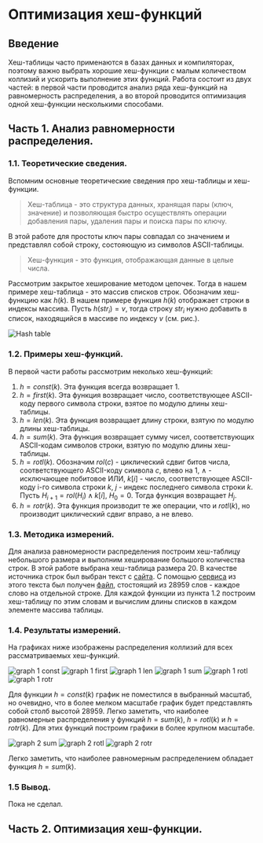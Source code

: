 # Оптимизация хеш-функций
## Введение
Хеш-таблицы часто применаются в базах данных и компиляторах, поэтому важно выбрать хорошие хеш-функции с малым количеством коллизий и ускорить выполнение этих функций.
Работа состоит из двух частей: в первой части проводится анализ ряда хеш-функций на равномерность распределения, 
а во второй проводится оптимизация одной хеш-функции несколькими способами.

## Часть 1. Анализ равномерности распределения.

### 1.1. Теоретические сведения.
Вспомним основные теоретические сведения про хеш-таблицы и хеш-функции.
> Хеш-таблица - это структура данных, хранящая пары (ключ, значение) и позволяющая быстро осуществлять операции добавления пары, удаления пары и поиска пары по ключу.

В этой работе для простоты ключ пары совпадал со значением и представлял собой строку, состояющую из символов ASCII-таблицы.

> Хеш-функция - это функция, отображающая данные в целые числа.

Рассмотрим закрытое хеширование методом цепочек. Тогда в нашем примере хеш-таблица - это массив списков строк. 
Обозначим хеш-функцию как $h(k)$. В нашем примере функция $h(k)$ отображает строки в индексы массива.
Пусть $h(str_i) = v$, тогда строку $str_i$ нужно добавить в список, находящийся в массиве по индексу $v$ (см. рис.).

![Hash table](extra/hash_table.png)

### 1.2. Примеры хеш-функций.
В первой части работы рассмотрим неколько хеш-функций:
1. $h = const(k)$. Эта функция всегда возвращает $1$.
2. $h = first(k)$. Эта функция возвращает число, соответствующее ASCII-коду первого символа строки, взятое по модулю длины хеш-таблицы.
3. $h = len(k)$. Эта функция возвращает длину строки, взятую по модулю длины хеш-таблицы.
4. $h = sum(k)$. Эта функция возвращает сумму чисел, соответствующих ASCII-кодам символов строки, взятую по модулю длины хеш-таблицы.
5. $h = rotl(k)$. Обозначим $rol(c)$ - циклический сдвиг битов числа, соответствующего ASCII-коду символа $c$, влево на $1$, $\wedge$ - исключающее побитовое ИЛИ,
$k[i]$ - число, соответствующее ASCII-коду i-го символа строки $k$, $j$ - индекс последнего символа строки $k$.
Пусть $H_{i + 1} = rol(H_i) \wedge  k[i]$, $H_0 = 0$. Тогда функция возвращает $H_j$.
6. $h = rotr(k)$. Эта функция производит те же операции, что и $rotl(k)$, но производит циклический сдвиг вправо, а не влево.

### 1.3. Методика измерений.
Для анализа равномерности распределения построим хеш-таблицу небольшого размера и выполним хеширование большого количества строк. 
В этой работе выбрана хеш-таблица размера 20.
В качестве источника строк был выбран текст с [сайта](https://ocw.mit.edu/ans7870/6/6.006/s08/lecturenotes/files/t8.shakespeare.txt).
С помощью [сервиса](https://onlinetexttools.com/find-unique-text-words) из этого текста был получен [файл](shakespeare.txt), стостоящий из 28959 слов - каждое слово на отдельной строке.
Для каждой функции из пункта 1.2 построим хеш-таблицу по этим словам и вычислим длины списков в каждом элементе массива таблицы.

### 1.4. Результаты измерений.
На графиках ниже изображены распределения коллизий для всех рассматриваемых хеш-функций.

![graph 1 const](extra/graph/const5k.png)
![graph 1 first](extra/graph/first5k.png)
![graph 1 len](extra/graph/len5k.png)
![graph 1 sum](extra/graph/sum5k.png)
![graph 1 rotl](extra/graph/rotl5k.png)
![graph 1 rotr](extra/graph/rotr5k.png)

Для функции $h = const(k)$ график не поместился в выбранный масштаб, но очевидно, что в более мелком масштабе график будет представлять собой столб высотой 28959.
Легко заметить, что наиболее равномерные распределения у функций $h = sum(k)$, $h = rotl(k)$ и $h = rotr(k)$.
Для этих функций построим графики в более крупном масштабе.

![graph 2 sum](extra/graph/sum2k.png)
![graph 2 rotl](extra/graph/rotl2k.png)
![graph 2 rotr](extra/graph/rotr2k.png)

Легко заметить, что наиболее равномерным распределением обладает функция  $h = sum(k)$.

### 1.5 Вывод.
Пока не сделал.

## Часть 2. Оптимизация хеш-функции.
